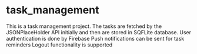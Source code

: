 # task_management

This is a task management project.
The tasks are fetched by the JSONPlaceHolder API initially and then are stored in SQFLite database.
User authentication is done by Firebase
Push notifications can be sent for task reminders
Logout functionality is supported
